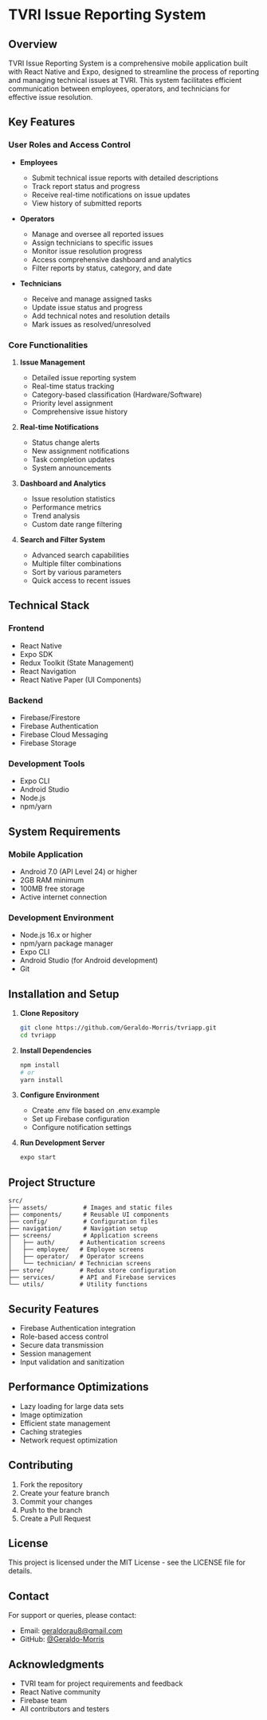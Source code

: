 # TVRI Issue Reporting System

## Overview
TVRI Issue Reporting System is a comprehensive mobile application built with React Native and Expo, designed to streamline the process of reporting and managing technical issues at TVRI. This system facilitates efficient communication between employees, operators, and technicians for effective issue resolution.

## Key Features

### User Roles and Access Control
- **Employees**
  - Submit technical issue reports with detailed descriptions
  - Track report status and progress
  - Receive real-time notifications on issue updates
  - View history of submitted reports

- **Operators**
  - Manage and oversee all reported issues
  - Assign technicians to specific issues
  - Monitor issue resolution progress
  - Access comprehensive dashboard and analytics
  - Filter reports by status, category, and date

- **Technicians**
  - Receive and manage assigned tasks
  - Update issue status and progress
  - Add technical notes and resolution details
  - Mark issues as resolved/unresolved

### Core Functionalities
1. **Issue Management**
   - Detailed issue reporting system
   - Real-time status tracking
   - Category-based classification (Hardware/Software)
   - Priority level assignment
   - Comprehensive issue history

2. **Real-time Notifications**
   - Status change alerts
   - New assignment notifications
   - Task completion updates
   - System announcements

3. **Dashboard and Analytics**
   - Issue resolution statistics
   - Performance metrics
   - Trend analysis
   - Custom date range filtering

4. **Search and Filter System**
   - Advanced search capabilities
   - Multiple filter combinations
   - Sort by various parameters
   - Quick access to recent issues

## Technical Stack

### Frontend
- React Native
- Expo SDK
- Redux Toolkit (State Management)
- React Navigation
- React Native Paper (UI Components)

### Backend
- Firebase/Firestore
- Firebase Authentication
- Firebase Cloud Messaging
- Firebase Storage

### Development Tools
- Expo CLI
- Android Studio
- Node.js
- npm/yarn

## System Requirements

### Mobile Application
- Android 7.0 (API Level 24) or higher
- 2GB RAM minimum
- 100MB free storage
- Active internet connection

### Development Environment
- Node.js 16.x or higher
- npm/yarn package manager
- Expo CLI
- Android Studio (for Android development)
- Git

## Installation and Setup

1. **Clone Repository**
   ```bash
   git clone https://github.com/Geraldo-Morris/tvriapp.git
   cd tvriapp
   ```

2. **Install Dependencies**
   ```bash
   npm install
   # or
   yarn install
   ```

3. **Configure Environment**
   - Create .env file based on .env.example
   - Set up Firebase configuration
   - Configure notification settings

4. **Run Development Server**
   ```bash
   expo start
   ```

## Project Structure
```
src/
├── assets/          # Images and static files
├── components/      # Reusable UI components
├── config/          # Configuration files
├── navigation/      # Navigation setup
├── screens/         # Application screens
│   ├── auth/       # Authentication screens
│   ├── employee/   # Employee screens
│   ├── operator/   # Operator screens
│   └── technician/ # Technician screens
├── store/          # Redux store configuration
├── services/       # API and Firebase services
└── utils/          # Utility functions
```

## Security Features
- Firebase Authentication integration
- Role-based access control
- Secure data transmission
- Session management
- Input validation and sanitization

## Performance Optimizations
- Lazy loading for large data sets
- Image optimization
- Efficient state management
- Caching strategies
- Network request optimization

## Contributing
1. Fork the repository
2. Create your feature branch
3. Commit your changes
4. Push to the branch
5. Create a Pull Request

## License
This project is licensed under the MIT License - see the LICENSE file for details.

## Contact
For support or queries, please contact:
- Email: [geraldorau8@gmail.com](mailto:geraldorau8@gmail.com)
- GitHub: [@Geraldo-Morris](https://github.com/Geraldo-Morris)

## Acknowledgments
- TVRI team for project requirements and feedback
- React Native community
- Firebase team
- All contributors and testers
